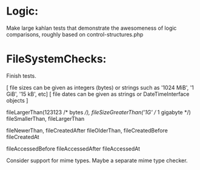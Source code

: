 Logic:
======

Make large kahlan tests that demonstrate the awesomeness of
logic comparisons, roughly based on control-structures.php

FileSystemChecks:
=================

Finish tests.

[ file sizes can be given as integers (bytes) or strings such as '1024 MiB', '1 GiB', '15 kB', etc]
[ file dates can be given as strings or DateTimeInterface objects ]

fileLargerThan(123123 /* bytes */), fileSizeGreaterThan('1G' /* 1 gigabyte */)
fileSmallerThan, fileLargerThan

fileNewerThan, fileCreatedAfter
fileOlderThan, fileCreatedBefore
fileCreatedAt

fileAccessedBefore
fileAccessedAfter
fileAccessedAt

Consider support for mime types. Maybe a separate mime type checker.
